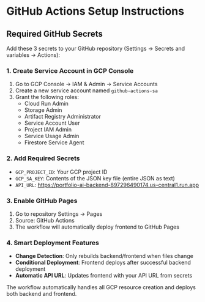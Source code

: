 # GitHub Actions Setup Instructions

## Required GitHub Secrets

Add these 3 secrets to your GitHub repository (Settings → Secrets and variables → Actions):

### 1. Create Service Account in GCP Console

1. Go to GCP Console → IAM & Admin → Service Accounts
2. Create a new service account named `github-actions-sa`
3. Grant the following roles:
   - Cloud Run Admin
   - Storage Admin  
   - Artifact Registry Administrator
   - Service Account User
   - Project IAM Admin
   - Service Usage Admin
   - Firestore Service Agent

### 2. Add Required Secrets

- `GCP_PROJECT_ID`: Your GCP project ID
- `GCP_SA_KEY`: Contents of the JSON key file (entire JSON as text)
- `API_URL`: https://portfolio-ai-backend-897296490174.us-central1.run.app

### 3. Enable GitHub Pages

1. Go to repository Settings → Pages
2. Source: GitHub Actions
3. The workflow will automatically deploy frontend to GitHub Pages

### 4. Smart Deployment Features

- **Change Detection**: Only rebuilds backend/frontend when files change
- **Conditional Deployment**: Frontend deploys after successful backend deployment
- **Automatic API URL**: Updates frontend with your API URL from secrets

The workflow automatically handles all GCP resource creation and deploys both backend and frontend.
